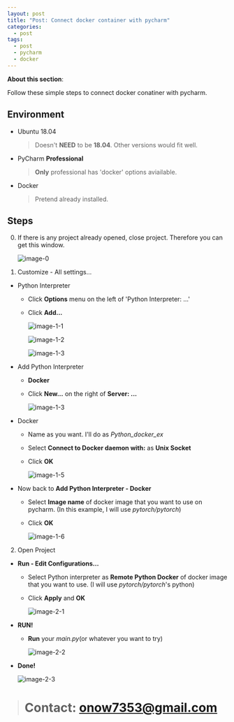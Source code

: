 ```yaml
---
layout: post
title: "Post: Connect docker container with pycharm"
categories:
  - post
tags:
  - post
  - pycharm
  - docker
---
```

**About this section**: 

Follow these simple steps to connect docker conatiner with pycharm.


## Environment
* Ubuntu 18.04
  > Doesn't **NEED** to be **18.04**. Other versions would fit well.
* PyCharm **Professional**
  > **Only** professional has 'docker' options aviailable.
* Docker
  > Pretend already installed.

## Steps
0. If there is any project already opened, close project. Therefore you can get this window.

    ![image-0](http://ehersenaw.github.io/images/2020-12-28-post-pycharm+docker/0.png)

1. Customize - All settings...
  - Python Interpreter
    - Click **Options** menu on the left of 'Python Interpreter: ...'
    - Click **Add...**
    
      ![image-1-1](http://ehersenaw.github.io/images/2020-12-28-post-pycharm+docker/1-1.png)

      ![image-1-2](http://ehersenaw.github.io/images/2020-12-28-post-pycharm+docker/1-2.png)

      ![image-1-3](http://ehersenaw.github.io/images/2020-12-28-post-pycharm+docker/1-3.png)

  - Add Python Interpreter
    - **Docker**
    - Click **New...** on the right of **Server: ...**

      ![image-1-3](http://ehersenaw.github.io/images/2020-12-28-post-pycharm+docker/1-4.png)

  - Docker
    - Name as you want. I'll do as *Python_docker_ex*
    - Select **Connect to Docker daemon with:** as **Unix Socket**
    - Click **OK**

      ![image-1-5](http://ehersenaw.github.io/images/2020-12-28-post-pycharm+docker/1-5.png)

  - Now back to **Add Python Interpreter - Docker**
    - Select **Image name** of docker image that you want to use on pycharm. (In this example, I will use *pytorch/pytorch*)
    - Click **OK**
    
      ![image-1-6](http://ehersenaw.github.io/images/2020-12-28-post-pycharm+docker/1-6.png)

2. Open Project
  - **Run - Edit Configurations...**
    - Select Python interpreter as **Remote Python Docker** of docker image that you want to use. (I will use *pytorch/pytorch*'s python)
    - Click **Apply** and **OK**
    
      ![image-2-1](http://ehersenaw.github.io/images/2020-12-28-post-pycharm+docker/2-1.png)

  - **RUN!**
    - **Run** your *main.py*(or whatever you want to try)
    
      ![image-2-2](http://ehersenaw.github.io/images/2020-12-28-post-pycharm+docker/2-2.png)
    
  - **Done!**

      ![image-2-3](http://ehersenaw.github.io/images/2020-12-28-post-pycharm+docker/2-3.png)

># Contact: onow7353@gmail.com
